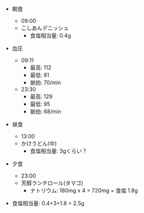 - 朝食
  - 09:00
  - こしあんデニッシュ
    - 食塩相当量: 0.4g
- 血圧
  - 09:11
    - 最高: 112
    - 最低: 81
    - 脈拍: 70/min
  - 23:30
    - 最高: 129
    - 最低: 95
    - 脈拍: 68/min
- 昼食
  - 13:00
  - かけうどん(中)
    - 食塩相当量: 3gくらい？
- 夕食
  - 23:00
  - 芳醇ランチロール(タマゴ)
    - ナトリウム: 180mg x 4 = 720mg = 食塩 1.8g

- 食塩相当量: 0.4+3+1.8 = 2.5g
